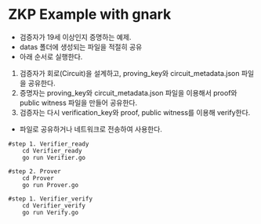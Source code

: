 # ZKP Example with gnark

- 검증자가 19세 이상인지 증명하는 예제.
- datas 폴더에 생성되는 파일을 적절히 공유
- 아래 순서로 실행한다.

1. 검증자가 회로(Circuit)을 설계하고, proving_key와 circuit_metadata.json 파일을 공유한다.
2. 증명자는 proving_key와 circuit_metadata.json 파일을 이용해서 proof와 public witness 파일을 만들어 공유한다.
3. 검증자는 다시 verification_key와 proof, public witness를 이용해 verify한다.

- 파일로 공유하거나 네트워크로 전송하여 사용한다.

```
#step 1. Verifier_ready
    cd Verifier_ready
    go run Verifier.go

#step 2. Prover
    cd Prover
    go run Prover.go

#step 1. Verifier_verify
    cd Verifier_verify
    go run Verify.go
```